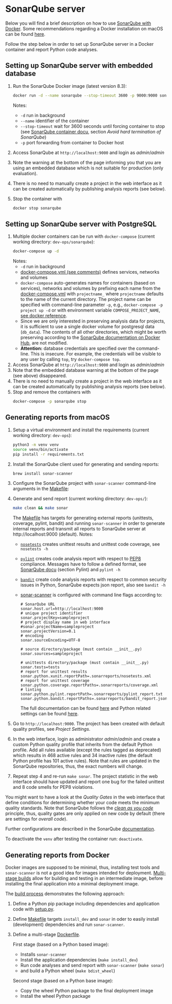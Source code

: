 # SonarQube server

Below you will find a brief description on how to use [SonarQube with Docker](https://hub.docker.com/_/sonarqube/). 
Some recommendations regarding a Docker installation on macOS can be found [here](../README.md).

Follow the step below in order to set up SonarQube server in a Docker container and report Python code analyses.

## Setting up SonarQube server with embedded database

1. Run the SonarQube Docker image (latest version 8.3):
   ```bash
   docker run -d --name sonarqube --stop-timeout 3600 -p 9000:9000 sonarqube
   ```
   Notes:
    - `-d` run in background
    - `--name` identifier of the container
    - `--stop-timeout` wait for 3600 seconds until forcing container to stop (see [SonarQube container docu](https://hub.docker.com/_/sonarqube/), section *Avoid hard termination of SonarQube*)
    - `-p` port forwarding from container to Docker host

  2. Access SonarQube at `http://localhost:9000` and login as *admin*/*admin*
  3. Note the warning at the bottom of the page informing you that you are using an embedded database which is not suitable for production (only evaluation).
  4. There is no need to manually create a project in the web interface as it can be created automatically by publishing analysis reports (see below).
  5. Stop the container with
     ```bash
     docker stop sonarqube
     ```

## Setting up SonarQube server with PostgreSQL

1. Multiple docker containers can be run with `docker-compose` (current working directory: `dev-ops/sonarqube`):
   ```bash
   docker-compose up -d
   ```
   Notes:
    - `-d` run in background
    - [docker-compose.yml (see comments)](docker-compose.yml) defines services, networks and volumes
    - `docker-compose` auto-generates names for containers (based on services), networks and volumes by prefixing each name from the [docker-compose.yml](docker-compose.yml) with `projectname_` where `projectname` defaults to the name of the current directory. The project name can be specified with command-line parameter `-p`, e.g., `docker-compose -p project up -d` or with environment variable `COMPOSE_PROJECT_NAME`, [see docker reference](https://docs.docker.com/compose/reference/envvars/#compose_project_name).     
    - Since we are only interested in preserving analysis data for projects, it is sufficient to use a single docker volume for postgresql data (`db_data`). The contents of all other directories, which might be worth preserving according to the [SonarQube documentation on Docker Hub](https://hub.docker.com/_/sonarqube/), are not modified.
    - **Attention:** database credentials are specified over the command-line. This is insecure. For example, the credentials will be visible to any user by calling `top`, try `docker-compose top`.
  2. Access SonarQube at `http://localhost:9000` and login as *admin*/*admin*
  3. Note that the embedded database warning at the bottom of the page (see above) disappeared.
  4. There is no need to manually create a project in the web interface as it can be created automatically by publishing analysis reports (see below).
  5. Stop and remove the containers with
     ```bash
     docker-compose -p sonarqube stop
     ```


## Generating reports from macOS

 1. Setup a virtual environment and install the requirements (current working directory: `dev-ops`):
    ```bash
    python3 -m venv venv
    source venv/bin/activate
    pip install -r requirements.txt
    ```

 2. Install the SonarQube client used for generating and sending reports:    
    ```bash
    brew install sonar-scanner
    ```

 4. Configure the SonarQube project with `sonar-scanner` command-line arguments in the [Makefile](../Makefile):

3. Generate and send report (current working directory: `dev-ops/`):
   ```bash
   make clean && make sonar
   ```
   The [Makefile](../Makefile) has targets for generating external reports (unittests, coverage, pylint, bandit) and running `sonar-scanner` in order to generate internal reports and transmit all reports to SonarQube server at http://localhost:9000 (default).
   Notes: 
    - [`nosetests`](https://nose.readthedocs.io/en/latest/usage.html) creates unittest results and unittest code coverage, see `nosetests -h`
    - [`pylint`](https://www.pylint.org) creates code analysis report with respect to [PEP8](https://www.python.org/dev/peps/pep-0008/) compliance.
      Messages have to follow a defined format, see [SonarQube docu](https://docs.sonarqube.org/latest/analysis/languages/python/) (section Pylint) and `pylint -h`
    - [`bandit`](https://pypi.org/project/bandit/) create code analysis reports with respect to common security issues in Python, SonarQube expects json report, also see `bandit -h`
    - [sonar-scanner](https://docs.sonarqube.org/latest/analysis/scan/sonarscanner/) is configured with command line flags according to:
      ```
      # SonarQube URL
      sonar.host.url=http://localhost:9000
      # unique project identifier
      sonar.projectKey=sampleproject
      # project display name in web interface
      #sonar.projectName=sampleproject	
      sonar.projectVersion=0.1
      # encoding
      sonar.sourceEncoding=UTF-8
    
      # source directory/package (must contain __init__.py) 
      sonar.sources=sampleproject
    
      # unittests directory/package (must contain __init__.py)
      sonar.tests=tests
      # report for unittest results
      sonar.python.xunit.reportPath=.sonarreports/nosetests.xml
      # report for unittest coverage
      sonar.python.coverage.reportPaths=.sonarreports/coverage.xml
      # linting
      sonar.python.pylint.reportPath=.sonarreports/pylint_report.txt
      sonar.python.bandit.reportPaths=.sonarreports/bandit_report.json
       ```
    
      The full documentation can be found [here](https://docs.sonarqube.org/latest/analysis/analysis-parameters/) and Python related settings can be found [here](https://docs.sonarqube.org/latest/analysis/coverage/).

4. Go to `http://localhost:9000`. The project has been created with default quality profiles, see *Project Settings*.
5. In the web interface, login as administrator *admin*/*admin* and create a custom Python quality profile that inherits from the default Python profile. Add all rules available (except the rules tagged as deprecated) which results in 468 active rules and 34 inactive rules (the default Python profile has 101 active rules). Note that rules are updated in the SonarQube repositories, thus, the exact numbers will change.   
6. Repeat step 4 and re-run `make sonar`. The project statistic in the web interface should have updated and report one bug for the failed unittest and 8 code smells for PEP8 violations.

You might want to have a look at the *Quality Gates* in the web interface that define conditions for determining whether your code meets the minimum quality standards. Note that SonarQube follows the [*clean as you code*](https://docs.sonarqube.org/latest/user-guide/clean-as-you-code/) principle, thus, quality gates are only applied on new code by default (there are settings for *overall code*). 

Further configurations are described in the SonarQube [documentation](https://docs.sonarqube.org/latest/).

To deactivate the `venv` after testing the container run: `deactivate`.


## Generating reports from Docker

Docker images are supposed to be minimal, thus, installing test tools and `sonar-scanner` is not a good idea for images intended for deployment. [Multi-stage builds](https://docs.docker.com/develop/develop-images/multistage-build/) allow for building and testing in an intermediate image, before installing the final application into a minimal deployment image.

The [build process](../README.md) demonstrates the following approach:
1. Define a Python pip package including dependencies and application code with [setup.py](../setup.py).
2. Define [Makefile](../Makefile) targets `install_dev` and `sonar` in oder to easily install (development) dependencies and run `sonar-scanner`.
3. Define a multi-stage [Dockerfile](../Dockerfile).

   First stage (based on a Python based image):
    - Installs `sonar-scanner` 
    - Install the application dependencies (`make install_dev`)
    - Run code analyses and send report with `sonar-scanner` (`make sonar`)
    - and build a Python wheel (`make bdist_wheel`)

   Second stage (based on a Python base image):
    - Copy the wheel Python package to the final deployment image
    - Install the wheel Python package

